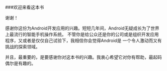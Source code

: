 
###欢迎来看这本书

谢谢！

感谢你这份为Android开发应用的兴趣。短短几年间，Android无疑成长为了世界上最流行的智能手机操作系统。
不管你是给公众还是你的公司或是组织开发应用程序，又或者是仅仅自己试验下，我相信你会觉得Android是
一个令人激动而又有挑战的探索领域。

并且，最重要的，是要感谢你对这本书的兴趣。我衷心希望它对你有帮助，最起码偶尔是有趣的。

